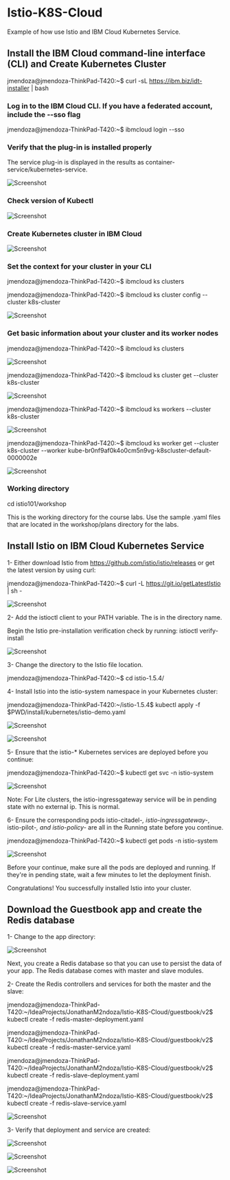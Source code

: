 # Istio-K8S-Cloud

Example of how use Istio and IBM Cloud Kubernetes Service.

## Install the IBM Cloud command-line interface (CLI) and Create Kubernetes Cluster

jmendoza@jmendoza-ThinkPad-T420:~$ curl -sL https://ibm.biz/idt-installer | bash

### Log in to the IBM Cloud CLI. If you have a federated account, include the --sso flag

jmendoza@jmendoza-ThinkPad-T420:~$ ibmcloud login --sso

###  Verify that the plug-in is installed properly

The service plug-in is displayed in the results as container-service/kubernetes-service.

![Screenshot](prtsc/Istio-K8S-Cloud-1.png)

###  Check version of Kubectl

![Screenshot](prtsc/Istio-K8S-Cloud-2.png)

### Create Kubernetes cluster in IBM Cloud

![Screenshot](prtsc/Istio-K8S-Cloud-3.png)

### Set the context for your cluster in your CLI

jmendoza@jmendoza-ThinkPad-T420:~$ ibmcloud ks clusters

jmendoza@jmendoza-ThinkPad-T420:~$ ibmcloud ks cluster config --cluster k8s-cluster

![Screenshot](prtsc/Istio-K8S-Cloud-4.png)

### Get basic information about your cluster and its worker nodes

jmendoza@jmendoza-ThinkPad-T420:~$ ibmcloud ks clusters 

![Screenshot](prtsc/Istio-K8S-Cloud-5.png)

jmendoza@jmendoza-ThinkPad-T420:~$ ibmcloud ks cluster get --cluster k8s-cluster

![Screenshot](prtsc/Istio-K8S-Cloud-5.1.png)

jmendoza@jmendoza-ThinkPad-T420:~$ ibmcloud ks workers --cluster k8s-cluster

![Screenshot](prtsc/Istio-K8S-Cloud-6.png)

jmendoza@jmendoza-ThinkPad-T420:~$ ibmcloud ks worker get --cluster k8s-cluster --worker kube-br0nf9af0k4o0cm5n9vg-k8scluster-default-0000002e

![Screenshot](prtsc/Istio-K8S-Cloud-6.1.png)

### Working directory 

cd istio101/workshop

This is the working directory for the course labs. Use the sample .yaml files that are located in the workshop/plans directory for the labs.

## Install Istio on IBM Cloud Kubernetes Service

1- Either download Istio from https://github.com/istio/istio/releases or get the latest version by using curl:

jmendoza@jmendoza-ThinkPad-T420:~$ curl -L https://git.io/getLatestIstio | sh -

![Screenshot](prtsc/Istio-K8S-Cloud-7.png)

2- Add the istioctl client to your PATH variable. The <version-number> is in the directory name.

Begin the Istio pre-installation verification check by running:
	 istioctl verify-install 
 
![Screenshot](prtsc/Istio-K8S-Cloud-8.png)

3- Change the directory to the Istio file location.

jmendoza@jmendoza-ThinkPad-T420:~$ cd istio-1.5.4/

4- Install Istio into the istio-system namespace in your Kubernetes cluster:

jmendoza@jmendoza-ThinkPad-T420:~/istio-1.5.4$ kubectl apply -f $PWD/install/kubernetes/istio-demo.yaml

![Screenshot](prtsc/Istio-K8S-Cloud-9.png)

![Screenshot](prtsc/Istio-K8S-Cloud-9.1.png)

5- Ensure that the istio-* Kubernetes services are deployed before you continue:

jmendoza@jmendoza-ThinkPad-T420:~$ kubectl get svc -n istio-system

![Screenshot](prtsc/Istio-K8S-Cloud-10.png)

Note: For Lite clusters, the istio-ingressgateway service will be in pending state with no external ip. This is normal.

6- Ensure the corresponding pods istio-citadel-*, istio-ingressgateway-*, istio-pilot-*, and istio-policy-* are all in the Running state before you continue.

jmendoza@jmendoza-ThinkPad-T420:~$ kubectl get pods -n istio-system

![Screenshot](prtsc/Istio-K8S-Cloud-11.png)

Before your continue, make sure all the pods are deployed and running. If they're in pending state, wait a few minutes to let the deployment finish.

Congratulations! You successfully installed Istio into your cluster.

## Download the Guestbook app and create the Redis database

1- Change to the app directory:

![Screenshot](prtsc/Istio-K8S-Cloud-12.png)

Next, you create a Redis database so that you can use to persist the data of your app. The Redis database comes with master and slave modules.

2- Create the Redis controllers and services for both the master and the slave:

jmendoza@jmendoza-ThinkPad-T420:~/IdeaProjects/JonathanM2ndoza/Istio-K8S-Cloud/guestbook/v2$ kubectl create -f redis-master-deployment.yaml

jmendoza@jmendoza-ThinkPad-T420:~/IdeaProjects/JonathanM2ndoza/Istio-K8S-Cloud/guestbook/v2$ kubectl create -f redis-master-service.yaml

jmendoza@jmendoza-ThinkPad-T420:~/IdeaProjects/JonathanM2ndoza/Istio-K8S-Cloud/guestbook/v2$ kubectl create -f redis-slave-deployment.yaml

jmendoza@jmendoza-ThinkPad-T420:~/IdeaProjects/JonathanM2ndoza/Istio-K8S-Cloud/guestbook/v2$ kubectl create -f redis-slave-service.yaml

![Screenshot](prtsc/Istio-K8S-Cloud-13.png)

3- Verify that deployment and service are created:

![Screenshot](prtsc/Istio-K8S-Cloud-14.png)

![Screenshot](prtsc/Istio-K8S-Cloud-14.1.png)

![Screenshot](prtsc/Istio-K8S-Cloud-14.2.png)
















